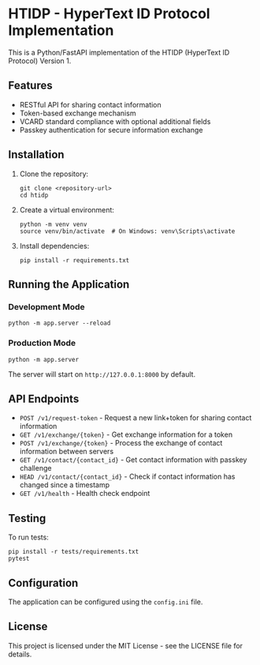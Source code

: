 # HTIDP - HyperText ID Protocol Implementation

This is a Python/FastAPI implementation of the HTIDP (HyperText ID Protocol) Version 1.

## Features

- RESTful API for sharing contact information
- Token-based exchange mechanism
- VCARD standard compliance with optional additional fields
- Passkey authentication for secure information exchange

## Installation

1. Clone the repository:
   ```
   git clone <repository-url>
   cd htidp
   ```

2. Create a virtual environment:
   ```
   python -m venv venv
   source venv/bin/activate  # On Windows: venv\Scripts\activate
   ```

3. Install dependencies:
   ```
   pip install -r requirements.txt
   ```

## Running the Application

### Development Mode

```
python -m app.server --reload
```

### Production Mode

```
python -m app.server
```

The server will start on `http://127.0.0.1:8000` by default.

## API Endpoints

- `POST /v1/request-token` - Request a new link+token for sharing contact information
- `GET /v1/exchange/{token}` - Get exchange information for a token
- `POST /v1/exchange/{token}` - Process the exchange of contact information between servers
- `GET /v1/contact/{contact_id}` - Get contact information with passkey challenge
- `HEAD /v1/contact/{contact_id}` - Check if contact information has changed since a timestamp
- `GET /v1/health` - Health check endpoint

## Testing

To run tests:

```
pip install -r tests/requirements.txt
pytest
```

## Configuration

The application can be configured using the `config.ini` file.

## License

This project is licensed under the MIT License - see the LICENSE file for details.